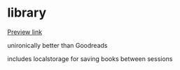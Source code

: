 # library
[Preview link](https://domlong.github.io/library/)

unironically better than Goodreads

includes localstorage for saving books between sessions